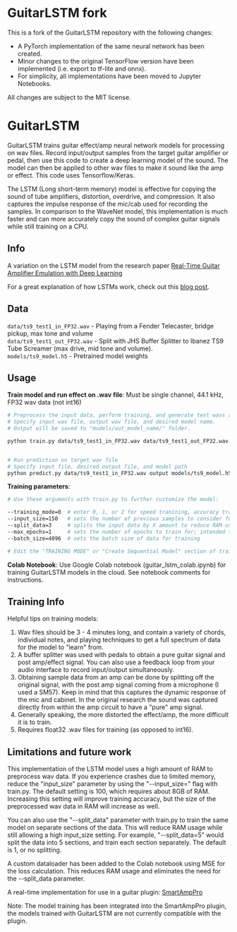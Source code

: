 # GuitarLSTM fork

This is a fork of the GuitarLSTM repository with the following changes:

- A PyTorch implementation of the same neural network has been created.
- Minor changes to the original TensorFlow version have been implemented (i.e. export to tf-lite and onnx).
- For simplicity, all implementations have been moved to Jupyter Notebooks.

All changes are subject to the MIT license.

# GuitarLSTM

GuitarLSTM trains guitar effect/amp neural network models for processing
on wav files.  Record input/output samples from the target guitar amplifier or
pedal, then use this code to create a deep learning model of the
sound. The model can then be applied to other wav files to make it sound
like the amp or effect. This code uses Tensorflow/Keras.

The LSTM (Long short-term memory) model is effective for copying the sound of 
tube amplifiers, distortion, overdrive, and compression. It also captures the 
impulse response of the mic/cab used for recording the samples. In comparison
to the WaveNet model, this implementation is much faster and can more accurately 
copy the sound of complex guitar signals while still training on a CPU.


## Info
A variation on the LSTM model from the research paper [Real-Time Guitar Amplifier Emulation with Deep
Learning](https://www.mdpi.com/2076-3417/10/3/766/htm)


For a great explanation of how LSTMs work, check out this [blog post](https://colah.github.io/posts/2015-08-Understanding-LSTMs/).

## Data

`data/ts9_test1_in_FP32.wav` - Playing from a Fender Telecaster, bridge pickup, max tone and volume<br>
`data/ts9_test1_out_FP32.wav` - Split with JHS Buffer Splitter to Ibanez TS9 Tube Screamer
(max drive, mid tone and volume).<br>
`models/ts9_model.h5` - Pretrained model weights


## Usage

**Train model and run effect on .wav file**:
Must be single channel, 44.1 kHz, FP32 wav data (not int16)
```bash
# Preprocess the input data, perform training, and generate test wavs and analysis plots. 
# Specify input wav file, output wav file, and desired model name.
# Output will be saved to "models/out_model_name/" folder.

python train.py data/ts9_test1_in_FP32.wav data/ts9_test1_out_FP32.wav out_model_name


# Run prediction on target wav file
# Specify input file, desired output file, and model path
python predict.py data/ts9_test1_in_FP32.wav output models/ts9_model.h5
```

**Training parameters**:

```bash
# Use these arguments with train.py to further customize the model:

--training_mode=0  # enter 0, 1, or 2 for speed tranining, accuracy training, or extended training, respectively
--input_size=150   # sets the number of previous samples to consider for each output sample of audio
--split_data=3     # splits the input data by X amount to reduce RAM usage; trains the model on each split separately
--max_epochs=1     # sets the number of epochs to train for; intended to be increased dramatically for extended training
--batch_size=4096  # sets the batch size of data for training

# Edit the "TRAINING MODE" or "Create Sequential Model" section of train.py to further customize each layer of the neural network.
```

**Colab Notebook**:
Use Google Colab notebook (guitar_lstm_colab.ipynb) for training 
GuitarLSTM models in the cloud. See notebook comments for instructions.

## Training Info

Helpful tips on training models:
1. Wav files should be 3 - 4 minutes long, and contain a variety of
   chords, individual notes, and playing techniques to get a full spectrum
   of data for the model to "learn" from.
2. A buffer splitter was used with pedals to obtain a pure guitar signal
   and post amp/effect signal. You can also use a feedback loop from your
   audio interface to record input/output simultaneously.
3. Obtaining sample data from an amp can be done by splitting off the original
   signal, with the post amp signal coming from a microphone (I used a SM57).
   Keep in mind that this captures the dynamic response of the mic and cabinet.
   In the original research the sound was captured directly from within the amp
   circuit to have a "pure" amp signal.
4. Generally speaking, the more distorted the effect/amp, the more difficult it
   is to train. 
5. Requires float32 .wav files for training (as opposed to int16).
   
   
## Limitations and future work

This implementation of the LSTM model uses a high amount of
RAM to preprocess wav data. If you experience crashes due to 
limited memory, reduce the "input_size" parameter by using 
the "--input_size=" flag with train.py. The default setting is 100,
which requires about 8GB of RAM. Increasing this setting will improve 
training accuracy, but the size of the preprocessed wav data in 
RAM will increase as well.

You can also use the "--split_data" parameter with train.py to
train the same model on separate sections of the data. This
will reduce RAM usage while still allowing a high input_size
setting. For example, "--split_data=5" would split the data 
into 5 sections, and train each section separately. The default
is 1, or no splitting.

A custom dataloader has been added to the Colab notebook using MSE
for the loss calculation. This reduces RAM usage and eliminates the 
need for the --split_data parameter.
   
A real-time implementation for use in a guitar plugin: [SmartAmpPro](https://github.com/GuitarML/SmartAmpPro)

Note: The model training has been integrated into the SmartAmpPro plugin, the 
models trained with GuitarLSTM are not currently compatible with the plugin.
